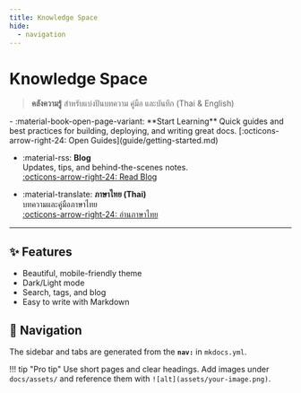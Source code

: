 ```yaml
---
title: Knowledge Space
hide:
  - navigation
---
```


# Knowledge Space

> **คลังความรู้** สำหรับแบ่งปันบทความ คู่มือ และบันทึก (Thai & English)

<div class="grid cards" markdown>
- :material-book-open-page-variant: **Start Learning**  
  Quick guides and best practices for building, deploying, and writing great docs.  
  [:octicons-arrow-right-24: Open Guides](guide/getting-started.md)

- :material-rss: **Blog**  
  Updates, tips, and behind-the-scenes notes.  
  [:octicons-arrow-right-24: Read Blog](blog/first-post.md)

- :material-translate: **ภาษาไทย (Thai)**  
  บทความและคู่มือภาษาไทย  
  [:octicons-arrow-right-24: อ่านภาษาไทย](th/intro-th.md)
</div>

---

## ✨ Features
- Beautiful, mobile-friendly theme
- Dark/Light mode
- Search, tags, and blog
- Easy to write with Markdown

## 🧭 Navigation
The sidebar and tabs are generated from the **`nav:`** in `mkdocs.yml`.

!!! tip "Pro tip"
    Use short pages and clear headings. Add images under `docs/assets/` and reference them with `![alt](assets/your-image.png)`.
